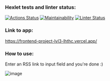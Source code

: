 ### Hexlet tests and linter status:
[![Actions Status](https://github.com/LHTHC/frontend-project-lvl3/workflows/hexlet-check/badge.svg)](https://github.com/LHTHC/frontend-project-lvl3/actions)
[![Maintainability](https://api.codeclimate.com/v1/badges/a81722a483ac3e837a71/maintainability)](https://codeclimate.com/github/LHTHC/frontend-project-lvl3/maintainability)
[![Linter Status](https://github.com/LHTHC/frontend-project-lvl3/actions/workflows/main.yml/badge.svg)](https://github.com/LHTHC/frontend-project-lvl3/actions/workflows/main.yml)

### Link to app:
https://frontend-project-lvl3-lhthc.vercel.app/

### How to use:
Enter an RSS link to input field and you're done :)

![image](https://user-images.githubusercontent.com/84331114/145807077-2b0931cb-c732-4380-989a-4f9c897ade3d.png)
